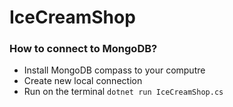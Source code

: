 # IceCreamShop

### How to connect to MongoDB?
- Install MongoDB compass to your computre
- Create new local connection
- Run on the terminal `dotnet run IceCreamShop.cs`
